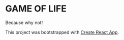 GAME OF LIFE
============

Because why not!

This project was bootstrapped with [Create React App](https://github.com/facebookincubator/create-react-app).
